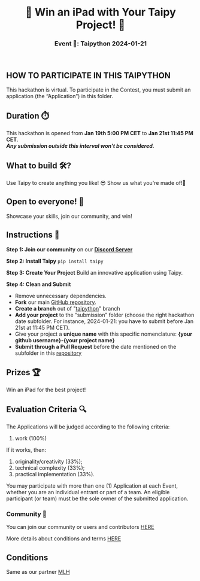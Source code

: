 <h1 align="center">🚀 Win an iPad with Your Taipy Project! 🚀 </h1>
<h3 align="center"> Event 📅: Taipython 2024-01-21
</h3>

<br />

## HOW TO PARTICIPATE IN THIS TAIPYTHON
This hackathon is virtual. 
To participate in the Contest, you must submit an application (the “Application”) in this folder.

## Duration ⏱️
This hackathon is opened from **Jan 19th 5:00 PM CET** to **Jan 21st 11:45 PM CET**. 
<br />
***Any submission outside this interval won't be considered.***

## What to build 🛠️?
Use Taipy to create anything you like! 😎
Show us what you're made of!💪

## Open to everyone! 🌟
Showcase your skills, join our community, and win!

## Instructions 📝
**Step 1: Join our community** on our **[Discord Server](https://discord.com/channels/1125797687476887563/1195336078954090536)**

**Step 2: Install Taipy** `pip install taipy`

**Step 3: Create Your Project**  Build an innovative application using Taipy.

**Step 4: Clean and Submit**

- Remove unnecessary dependencies.
- **Fork** our main [GitHub repository](https://github.com/Avaiga/taipy).
- **Create a branch** out of "[taipython](https://github.com/Avaiga/taipy/tree/taipython)" branch
- **Add your project** to the “submission” folder (choose the right hackathon date subfolder. For instance, 2024-01-21: you have to submit before Jan 21st at 11:45 PM CET).
- Give your project a **unique name** with this specific nomenclature:  **{your github username}-{your project name}**
- **Submit through a Pull Request** before the date mentioned on the subfolder in this [repository](https://github.com/Avaiga/taipy/tree/taipython/submissions)

## Prizes 🏆
Win an iPad for the best project!

## Evaluation Criteria 🔍
The Applications will be judged according to the following criteria:

1. work (100%)

If it works, then:

1. originality/creativity (33%);
2. technical complexity (33%);
3. practical implementation (33%).

You may participate with more than one (1) Application at each Event, whether you are an individual entrant or part of a team. 
An eligible participant (or team) must be the sole owner of the submitted application.


### Community 🌱
You can join our community or users and contributors [HERE](https://discord.com/channels/1125797687476887563/1196748584310284339)

More details about conditions and terms [HERE](https://github.com/MLH/mlh-policies/blob/main/contest-terms.md)

## Conditions

Same as our partner [MLH](https://github.com/MLH/mlh-policies/blob/main/contest-terms.md)

